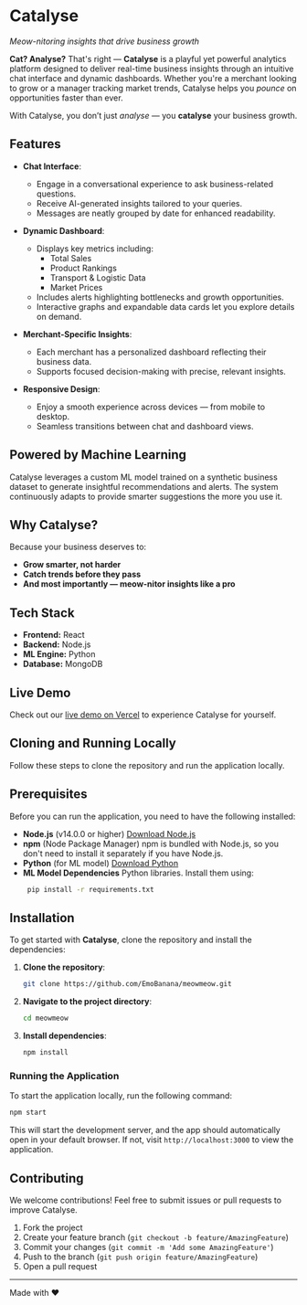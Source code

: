 # Catalyse
*Meow-nitoring insights that drive business growth*

**Cat? Analyse?** That's right — **Catalyse** is a playful yet powerful analytics platform designed to deliver real-time business insights through an intuitive chat interface and dynamic dashboards. Whether you're a merchant looking to grow or a manager tracking market trends, Catalyse helps you *pounce* on opportunities faster than ever.

With Catalyse, you don’t just *analyse* — you **catalyse** your business growth.

## Features

- **Chat Interface**: 
  - Engage in a conversational experience to ask business-related questions.
  - Receive AI-generated insights tailored to your queries.
  - Messages are neatly grouped by date for enhanced readability.

- **Dynamic Dashboard**:
  - Displays key metrics including:
      - Total Sales
      - Product Rankings
      - Transport & Logistic Data
      - Market Prices
  - Includes alerts highlighting bottlenecks and growth opportunities.
  - Interactive graphs and expandable data cards let you explore details on demand.

- **Merchant-Specific Insights**:
  - Each merchant has a personalized dashboard reflecting their business data.
  - Supports focused decision-making with precise, relevant insights.

- **Responsive Design**:
  - Enjoy a smooth experience across devices — from mobile to desktop.
  - Seamless transitions between chat and dashboard views.

## Powered by Machine Learning

Catalyse leverages a custom ML model trained on a synthetic business dataset to generate insightful recommendations and alerts. The system continuously adapts to provide smarter suggestions the more you use it.

## Why Catalyse?

Because your business deserves to:
- **Grow smarter, not harder**
- **Catch trends before they pass**
- **And most importantly — meow-nitor insights like a pro**

## Tech Stack

- **Frontend:** React
- **Backend:** Node.js
- **ML Engine:** Python
- **Database:** MongoDB

## Live Demo

Check out our [live demo on Vercel](https://cat-alyse.vercel.app/) to experience Catalyse for yourself. 

## Cloning and Running Locally

Follow these steps to clone the repository and run the application locally.

## Prerequisites

Before you can run the application, you need to have the following installed:
- **Node.js** (v14.0.0 or higher)
  [Download Node.js](https://nodejs.org/en)
- **npm** (Node Package Manager)
  npm is bundled with Node.js, so you don't need to install it separately if you have Node.js.
- **Python** (for ML model)
  [Download Python](https://www.python.org/downloads/)
- **ML Model Dependencies**
  Python libraries. Install them using:
  ```bash
   pip install -r requirements.txt
  ```

## Installation

To get started with **Catalyse**, clone the repository and install the dependencies:
1. **Clone the repository**:
   ```bash
   git clone https://github.com/EmoBanana/meowmeow.git
   ```

2. **Navigate to the project directory**:
   ```bash
   cd meowmeow
   ```

3. **Install dependencies**:
   ```bash
   npm install
   ```

### Running the Application

To start the application locally, run the following command:

```bash
npm start
```

This will start the development server, and the app should automatically open in your default browser. If not, visit `http://localhost:3000` to view the application.

## Contributing

We welcome contributions! Feel free to submit issues or pull requests to improve Catalyse.

1. Fork the project
2. Create your feature branch (`git checkout -b feature/AmazingFeature`)
3. Commit your changes (`git commit -m 'Add some AmazingFeature'`)
4. Push to the branch (`git push origin feature/AmazingFeature`)
5. Open a pull request

---

Made with ❤️

